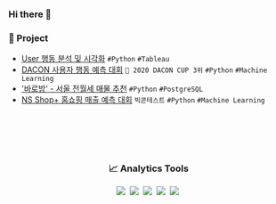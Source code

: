 ### Hi there 👋

<!--
**ssujeong/ssujeong** is a ✨ _special_ ✨ repository because its `README.md` (this file) appears on your GitHub profile.

Here are some ideas to get you started:

- 🔭 I’m currently working on ...
- 🌱 I’m currently learning ...
- 👯 I’m looking to collaborate on ...
- 🤔 I’m looking for help with ...
- 💬 Ask me about ...
- 📫 How to reach me: ...
- 😄 Pronouns: ...
- ⚡ Fun fact: ...
-->
### 📌 Project
-  [User 행동 분석 및 시각화](https://github.com/ssujeong/User_Acquisition-Retention)
`#Python` `#Tableau` 
-  [DACON 사용자 행동 예측 대회](https://github.com/ssujeong/2020_DACON_CUP)
`🥉 2020 DACON CUP 3위` `#Python` `#Machine Learning` 
-  ['바로방' - 서울 전월세 매물 추천](https://github.com/ssujeong/BaroBang_project)
`#Python` `#PostgreSQL` 
-  [NS Shop+ 홈쇼핑 매출 예측 대회](https://github.com/ssujeong/Big_contest_2020)
`빅콘테스트` `#Python` `#Machine Learning` 

<br> </br>
---

<h3 align="center"> 📈 Analytics Tools </h3>

<p align="center">
  <img src="https://img.shields.io/badge/Python-3776AB?style=flat-square&logo=Python&logoColor=white"/></a>&nbsp 
  <img src="https://img.shields.io/badge/Jupyter-F37626?style=flat-square&logo=Jupyter&logoColor=white"/></a>&nbsp 
  <img src="https://img.shields.io/badge/MySQL-4479A1?style=flat-square&logo=MySQL&logoColor=white"/></a>&nbsp 
  <img src="https://img.shields.io/badge/PostgreSQL-4169E1?style=flat-square&logo=PostgreSQL&logoColor=white"/></a>&nbsp 
  <img src="https://img.shields.io/badge/Tableau-E97627?style=flat-square&logo=Tableau&logoColor=white"/></a>&nbsp 
</p>
